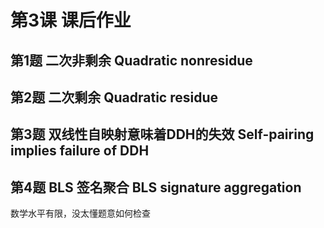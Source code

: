 # 第3课 课后作业

## 第1题 二次非剩余 Quadratic nonresidue

## 第2题 二次剩余 Quadratic residue

## 第3题 双线性自映射意味着DDH的失效 Self-pairing implies failure of DDH

## 第4题 BLS 签名聚合 BLS signature aggregation

数学水平有限，没太懂题意如何检查
